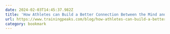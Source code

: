 ```yaml
---
date: 2024-02-03T14:45:37.982Z
title: 'How Athletes can Build a Better Connection Between the Mind and Body'
url: https://www.trainingpeaks.com/blog/how-athletes-can-build-a-better-connection-between-the-mind-and-body/
category: bookmark
---
```

